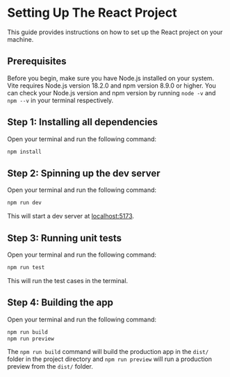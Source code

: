 # Setting Up The React Project

This guide provides instructions on how to set up the React project on your machine.

## Prerequisites

Before you begin, make sure you have Node.js installed on your system. Vite requires Node.js version 18.2.0 and npm version 8.9.0 or higher. You can check your Node.js version and npm version by running `node -v` and `npm --v` in your terminal respectively.

## Step 1: Installing all dependencies

Open your terminal and run the following command:

```bash
npm install
```

## Step 2: Spinning up the dev server

Open your terminal and run the following command:

```bash
npm run dev
```
This will start a dev server at [localhost:5173](http://localhost:5173).

## Step 3: Running unit tests

Open your terminal and run the following command:

```bash
npm run test
```
This will run the test cases in the terminal.

## Step 4: Building the app

Open your terminal and run the following command:

```bash
npm run build
npm run preview
```
The `npm run build` command will build the production app in the `dist/` folder in the project directory and `npm run preview` will run a production preview from the `dist/` folder.
